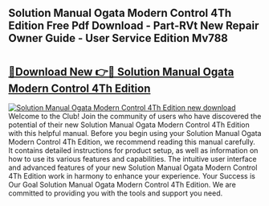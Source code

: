 ## Solution Manual Ogata Modern Control 4Th Edition Free Pdf Download - Part-RVt New Repair Owner Guide - User Service Edition Mv788

# <h2><a href="http://bc96260.oget.top/?id=Solution+Manual+Ogata+Modern+Control+4Th+Edition">🔗Download New 👉🔴 Solution Manual Ogata Modern Control 4Th Edition</a></h2>

[![Solution Manual Ogata Modern Control 4Th Edition new download](https://i.imgur.com/5g1atiW.png)](http://bc96260.oget.top/?id=Solution+Manual+Ogata+Modern+Control+4Th+Edition)
Welcome to the Club! Join the community of users who have discovered the potential of their new Solution Manual Ogata Modern Control 4Th Edition with this helpful manual. Before you begin using your Solution Manual Ogata Modern Control 4Th Edition, we recommend reading this manual carefully. It contains detailed instructions for product setup, as well as information on how to use its various features and capabilities. The intuitive user interface and advanced features of your new Solution Manual Ogata Modern Control 4Th Edition work in harmony to enhance your experience. Your Success is Our Goal Solution Manual Ogata Modern Control 4Th Edition. We are committed to providing you with the tools and support you need.
